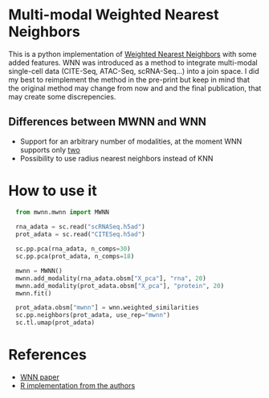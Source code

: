 # Multi-modal Weighted Nearest Neighbors

This is a python implementation of [Weighted Nearest Neighbors](https://www.biorxiv.org/content/10.1101/2020.10.12.335331v1) with some added features. WNN was introduced as a method to integrate multi-modal single-cell data (CITE-Seq, ATAC-Seq, scRNA-Seq...) into a join space. I did my best to reimplement the method in the pre-print but keep in mind that the original method may change from now and and the final publication, that may create some discrepencies.

## Differences between MWNN and WNN
* Support for an arbitrary number of modalities, at the moment WNN supports only [two](https://github.com/satijalab/seurat/issues/3693)
* Possibility to use radius nearest neighbors instead of KNN

# How to use it
```python
  from mwnn.mwnn import MWNN
  
  rna_adata = sc.read("scRNASeq.h5ad")
  prot_adata = sc.read("CITESeq.h5ad")

  sc.pp.pca(rna_adata, n_comps=30)
  sc.pp.pca(prot_adata, n_comps=18)

  mwnn = MWNN()
  mwnn.add_modality(rna_adata.obsm["X_pca"], "rna", 20)
  mwnn.add_modality(prot_adata.obsm["X_pca"], "protein", 20)
  mwnn.fit()

  prot_adata.obsm["mwnn"] = wnn.weighted_similarities
  sc.pp.neighbors(prot_adata, use_rep="mwnn")
  sc.tl.umap(prot_adata)
```

# References
* [WNN paper](https://www.biorxiv.org/content/10.1101/2020.10.12.335331v1)
* [R implementation from the authors](https://github.com/satijalab/seurat)

